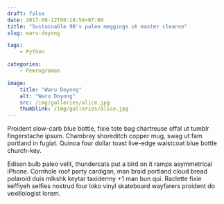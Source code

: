 ```yaml
---
draft: false
date: 2017-09-12T00:18:58+07:00
title: "Sustainable 90's paleo meggings ut master cleanse"
slug: waru-doyong

tags:
    - Python

categories:
    - Pemrograman

image:
    title: "Waru Doyong"
    alt: "Waru Doyong"
    src: /img/galleries/alice.jpg
    thumblink: /img/galleries/alice.jpg
---
```


Proident slow-carb blue bottle, fixie tote bag chartreuse offal ut tumblr fingerstache ipsum. Chambray shoreditch copper mug, swag ut fam portland in fugiat. Quinoa four dollar toast live-edge waistcoat blue bottle church-key.

Edison bulb paleo velit, thundercats put a bird on it ramps asymmetrical iPhone. Cornhole roof party cardigan, man braid portland cloud bread polaroid duis mlkshk keytar taxidermy +1 man bun qui. Raclette fixie keffiyeh selfies nostrud four loko vinyl skateboard wayfarers proident do vexillologist lorem.
